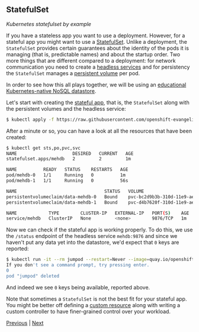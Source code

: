 ## StatefulSet

*Kubernetes statefulset by example*

If you have a stateless app you want to use a deployment. However, for a stateful app you might want to use a [StatefulSet](https://kubernetes.io/docs/concepts/workloads/controllers/statefulset/). Unlike a deployment, the `StatefulSet` provides certain guarantees about the identity of the pods it is managing (that is, predictable names) and about the startup order. Two more things that are different compared to a deployment: for network communication you need to create a [headless services](https://kubernetes.io/docs/concepts/services-networking/service/#headless-services) and for persistency the `StatefulSet` manages a [persistent volume](/pv) per pod.

In order to see how this all plays together, we will be using an [educational Kubernetes-native NoSQL datastore](https://blog.openshift.com/kubernetes-statefulset-in-action/). 

Let's start with creating the [stateful app](https://raw.githubusercontent.com/openshift-evangelists/mehdb/master/app.yaml), that is, the `StatefulSet` along with the persistent volumes and the headless service:

```bash
$ kubectl apply -f https://raw.githubusercontent.com/openshift-evangelists/mehdb/master/app.yaml
```

After a minute or so, you can have a look at all the resources that have been created:

```bash
$ kubectl get sts,po,pvc,svc
NAME                     DESIRED   CURRENT   AGE
statefulset.apps/mehdb   2         2         1m

NAME          READY   STATUS    RESTARTS   AGE
pod/mehdb-0   1/1     Running   0          1m
pod/mehdb-1   1/1     Running   0          56s

NAME                                 STATUS   VOLUME                                     CAPACITY   ACCESS MODES   STORAGECLASS   AGE
persistentvolumeclaim/data-mehdb-0   Bound    pvc-bc2d9b3b-310d-11e9-aeff-123713f594ec   1Gi        RWO            ebs            1m
persistentvolumeclaim/data-mehdb-1   Bound    pvc-d4b7620f-310d-11e9-aeff-123713f594ec   1Gi        RWO            ebs            56s

NAME            TYPE        CLUSTER-IP   EXTERNAL-IP   PORT(S)    AGE
service/mehdb   ClusterIP   None         <none>        9876/TCP   1m
```

Now we can check if the stateful app is working properly. To do this, we use the `/status` endpoint of the headless service `mehdb:9876` and since we haven't put any data yet into the datastore, we'd expect that `0` keys are reported:

```bash
$ kubectl run -it --rm jumpod --restart=Never --image=quay.io/openshiftlabs/jump:0.2 -- curl mehdb:9876/status?level=full
If you don't see a command prompt, try pressing enter.
0
pod "jumpod" deleted
```

And indeed we see `0` keys being available, reported above.

Note that sometimes a `StatefulSet` is not the best fit for your stateful app. You might be better off defining a [custom resource](https://kubernetes.io/docs/concepts/extend-kubernetes/api-extension/custom-resources/) along with writing a custom controller to have finer-grained control over your workload.

[Previous](/jobs) | [Next](/ic)
